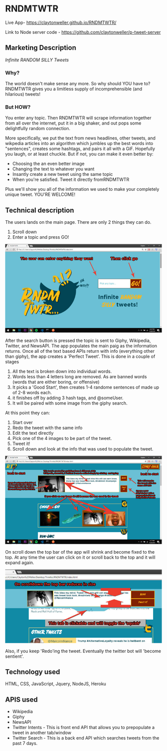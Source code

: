 # RNDMTWTR

Live App- https://claytonweller.github.io/RNDMTWTR/

Link to Node server code - https://github.com/claytonweller/p-tweet-server

## Marketing Description

_Infinite RANDOM SILLY Tweets_

### Why?

The world doesn't make sense any more. So why should YOU have to? RNDMTWTR gives you a limitless supply of incomprehensible (and hilarious) tweets!

### But HOW?

You enter any topic. Then RNDMTWTR will scrape information together from all over the internet, put it in a big shaker, and out pops some delightfully random connection.

More specifically, we put the text from news headlines, other tweets, and wikpedia articles into an algorithm which jumbles up the best words into "sentences", creates some hashtags, and pairs it all with a GiF. Hopefully you laugh, or at least chuckle. But if not, you can make it even better by:

* Choosing the an even better image
* Changing the text to whatever you want
* Insantly create a new tweet using the same topic
* When you're satisfied. Tweet it directly fromRNDMTWTR

Plus we'll show you all of the information we used to make your completely unique tweet. YOU'RE WELCOME!

## Technical description

The users lands on the main page. There are only 2 things they can do.
1. Scroll down
2. Enter a topic and press GO!

![Screenshot of the start page of the app](https://raw.githubusercontent.com/claytonweller/RNDMTWTR/master/assets/images/readme/01-enter-topic.jpg)

After the search button is pressed the topic is sent to Giphy, Wikipedia, Twitter, and NewsAPI. The app populates the main paig as the information returns. Once all of the text based APIs return with info (everything other than giphy), the app creates a 'Perfect Tweet'. This is done in a couple of stages
1. All the text is broken down into individual words.
2. Words less than 4 letters long are removed. As are banned words (words that are either boring, or offensive)
3. It picks a 'Good Start', then creates 1-4 randome sentences of made up of 2-8 words each.
4. it finishes off by adding 3 hash tags, and @someUser.
5. It will be paired with some image from the giphy search.

At this point they can:
1. Start over
2. Redo the tweet with the same info
3. Edit the text directly
4. Pick one of the 4 images to be part of the tweet.
5. Tweet it!
6. Scroll down and look at the info that was used to populate the tweet.

![Screenshot of the perfect tweet page of the app](https://raw.githubusercontent.com/claytonweller/RNDMTWTR/master/assets/images/readme/02-perfect-tweet.jpg)

On scroll down the top bar of the app will shrink and become fixed to the top. At any time the user can click on it or scroll back to the top and it will expand again.

![A screenshot showing the collapsing of the top bar of the app](https://raw.githubusercontent.com/claytonweller/RNDMTWTR/master/assets/images/readme/03-colapse.jpg)

Also, if you keep 'Redo'ing the tweet. Eventually the twitter bot will 'become sentient'.

## Technology used

HTML, CSS, JavaScript, Jquery, NodeJS, Heroku

## APIS used

* Wikipedia
* Giphy
* NewsAPI
* Twitter Intents - This is front end API that allows you to prepopulate a tweet in another tab/window
* Twitter Search - This is a back end API which searches tweets from the past 7 days.